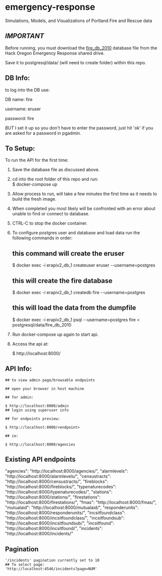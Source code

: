 # emergency-response
Simulations, Models, and Visualizations of Portland Fire and Rescue data

## _IMPORTANT_

Before running, you must download the [fire_db_2010](https://drive.google.com/file/d/0B7k-dMOX1R5WOWpTZDdhMFBMUW8/view?usp=sharing) database file from the Hack Oregon Emergency Response shared drive.  

Save it to postgresql/data/ (will need to create folder) within this repo.

## DB Info:
to log into the DB use:

DB name: fire

username: eruser

password: fire


_BUT_ I set it up so you don't have to enter the password, just hit 'ok' if you are asked for a password in pgadmin.


## To Setup:

To run the API for the first time:

  1. Save the database file as discussed above.
  2. cd into the root folder of this repo and run:  
      $ docker-compose up
  3. Allow process to run, will take a few minutes the first time as it needs to build the fresh image.
  4. When completed you most likely will be confronted with an error about unable to find or connect to database.
  5. CTRL-C to stop the docker container.
  6. To configure postgres user and database and load data run the following commands in order:  

        ## this command will create the eruser  

        $ docker exec -i erapiv2_db_1 createuser eruser --username=postgres  

        ## this will create the fire database

        $ docker exec -i erapiv2_db_1 createdb fire --username=postgres


        ## this will load the data from the dumpfile  

        $ docker exec -i erapiv2_db_1 psql --username=postgres fire < postgresql/data/fire_db_2010  

  7. Run docker-compose up again to start api.

  8. Access the api at:

        $ http://localhost:8000/<endpoint>



## API Info:

    ## to view admin page/browsable endpoints

    ## open your browser in host machine

    ## for admin:

    $ http://localhost:8000/admin
    ## login using superuser info

    ## for endpoints preview:

    $ http://localhost:8000/<endpoint>

    ## ie:

    $ http://localhost:8000/agencies

## Existing API endpoints

"agencies": "http://localhost:8000/agencies/",
"alarmlevels": "http://localhost:8000/alarmlevels/",
"censustracts": "http://localhost:8000/censustracts/",
"fireblocks": "http://localhost:8000/fireblocks/",
"typenaturecodes": "http://localhost:8000/typenaturecodes/",
"stations": "http://localhost:8000/stations/",
"firestations": "http://localhost:8000/firestations/",
"fmas": "http://localhost:8000/fmas/",
"mutualaid": "http://localhost:8000/mutualaid/",
"responderunits": "http://localhost:8000/responderunits/",
"incsitfoundclass": "http://localhost:8000/incsitfoundclass/",
"incsitfoundsub": "http://localhost:8000/incsitfoundsub/",
"incsitfound": "http://localhost:8000/incsitfound/",
"incidents": "http://localhost:8000/incidents/"

## Pagination

    '/incidents' pagination currently set to 10
    ## To select page:
    'http://localhost:4546/incidents?page=NUM'
